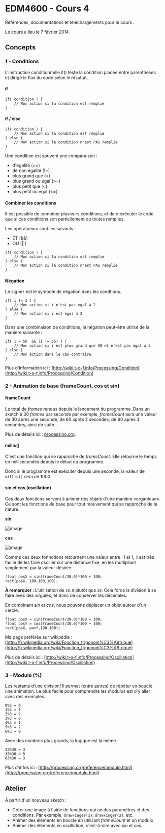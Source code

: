 EDM4600 - Cours 4
=======

Références, documentations et téléchargements pour le cours .

Le cours a lieu le 7 février 2014.

## Concepts

### 1 - Conditions

L'instruction conditionnelle if() teste la condition placée entre parenthèses et dirige le flux du code selon le résultat.

#### if

```
if( condition ) {
	// Mon action si la condition est remplie
}
```

#### if / else

```
if( condition ) {
	// Mon action si la condition est remplie
} else {
	// Mon action si la condition n'est PAS remplie
}
```

Une condition est souvent une comparaison :

- d'égalité (==)
- de non égalité (!=)
- plus grand que (>)
- plus grand ou égal (>=)
- plus petit que (<)
- plus petit ou égal (<=)

#### Combiner les conditions

Il est possible de combiner plusieurs conditions, et de n'exécuter le code que si ces conditions son partiellement ou toutes remplies.

Les opérataeurs sont les suivants :

- ET (&&)
- OU (||)


```
if( condition ) {
	// Mon action si la condition est remplie
} else {
	// Mon action si la condition n'est PAS remplie
}
```

#### Négation

Le signe`!` est le symbole de négation dans les condtions.

```
if( i != 2 ) {
	// Mon action si i n'est pas égal à 2
} else {
	// Mon action si i est égal à 2
}
```

Dans une combinaison de conditions, la négation peut-ètre utilisé de la manière suivante :

```
if( i > 50  && (i != 55) ) {
	// Mon action si i est plus grand que 50 et n'est pas égal à 5
} else {
	// Mon action dans le cas contraire
}
```

Plus d'information ici : [http://wiki.t-o-f.info/Processing/Condition](http://wiki.t-o-f.info/Processing/Condition)

### 2 - Animation de base (frameCount, cos et sin)

#### frameCount

Le total de *frames* rendus depuis le lancement du programme. Dans un sketch à 30 *frames* par seconde par exemple, *frameCount* aura une valeur de 30 après une seconde, de 60 après 2 secondes, de 90 après 3 secondes, ainsi de suite...

Plus de détails ici : [processing.org](http://processing.org/reference/frameCount.html).

#### millis()

C'est une fonction qui se rapproche de *frameCount*. Elle retourne le temps en millisecondes depuis le début du programme.

Donc si le programme est exécuter depuis une seconde, la valeur de `millis()` sera de 1000.

#### sin et cos (oscillation)

Ces deux fonctions servent à animer des objets d'une manière «organique». Ce sont les fonctions de base pour tout mouvement qui se rapproche de la nature.

**sin**

![image](http://upload.wikimedia.org/wikipedia/commons/thumb/0/02/Sinus.svg/400px-Sinus.svg.png)

**cos**

![image](http://upload.wikimedia.org/wikipedia/commons/thumb/d/da/Cosinus.svg/400px-Cosinus.svg.png)

Comme ces deux fonnctions retournent une valeur entre -1 et 1, il est très facile de les faire osciller sur une distance fixe, en les mutlipliant simplement par la valeur désirée.

```
float posX = sin(frameCount/30.0)*100 + 100;
rect(posX, 100,100,100);
```

**À remarquer :** L'utilisation de `30.0` plutôt que `30`. Cela force la division à se faire avec des virgules, et donc de conserver les décimales.

En combinant *sin* et *cos*, nous pouvons déplacer un objet autour d'un cercle.

```
float posX = sin(frameCount/30.0)*100 + 100;
float posY = cos(frameCount/30.0)*100 + 100;
rect(posX, posY,100,100);
```

Ma page préférée sur wikipédia : [http://fr.wikipedia.org/wiki/Fonction_trigonom%C3%A9trique](http://fr.wikipedia.org/wiki/Fonction_trigonom%C3%A9trique)

Plus de détails ici : [http://wiki.t-o-f.info/Processing/Oscillation](http://wiki.t-o-f.info/Processing/Oscillation)

### 3 - Modulo (%)

Les restants d'une division! Il permet (entre autres) de répéter en boucle une animation. Le plus facile pour comprendre les modulos est d'y aller avec des exemples :

```
0%3 = 0
1%3 = 1
2%3 = 2
3%3 = 0
4%3 = 1
5%3 = 2
6%3 = 0
```

Avec des nombres plus grands, la logique est la même : 

```
33%30 = 3
35%30 = 5
63%30 = 3
```

Plus d'infos ici : [http://processing.org/reference/modulo.html](http://processing.org/reference/modulo.html)

## Atelier

À partir d'un nouveau sketch :

- Créer une image à l'aide de fonctions qui on des paramètres et des conditions. Par exemple, `drawFinger(1)`, `drawFinger(2)`, etc.
- Animer des éléments en boucle en utilisant *frameCount* et un modulo.
- Animer des éléments en oscillation, c'est-à-dire avec *sin* et *cos*.
